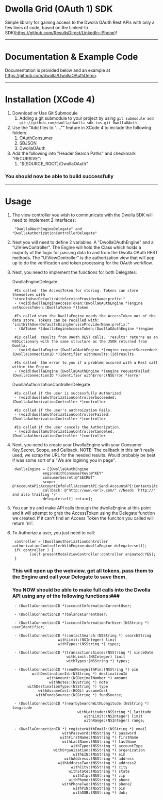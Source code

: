 Dwolla Grid (OAuth 1) SDK
===========

Simple library for gaining access to the Dwolla OAuth Rest APIs with only a few lines of code, based on the Linked-In SDK(https://github.com/ResultsDirect/LinkedIn-iPhone)!

-------------------------

Documentation & Example Code
===========

Documentation is provided below and an example at https://github.com/dwolla/DwollaOAuthDemo.

-------------------------

Installation (XCode 4)
===========

1. Download or Use Git Submodule
	1. Adding a git submodule to your project by using `git submodule add git://github.com/dwolla/dwolla-sdk-ios.git DwollaOAuth`
1. Use the "Add files to "...."" feature in XCode 4 to include the following folders:
	1. OAuthConsumer
	1. SBJSON
	1. DwollaOAuth
1. Add the following into "Header Search Paths" and checkmark "RECURSIVE":
	1. "$(SOURCE_ROOT)/DwollaOAuth"
	
### You should now be able to build successfully ###

-------------------------

Usage
===========

1. The view controller you wish to communicate with the Dwolla SDK will need to implement 2 interfaces:

		"DwollaOAuthEngineDelegate" and "DwollaAuthorizationControllerDelegate"

1. Next you will need to define 2 variables. A "DwollaOAuthEngine" and a "UIViewController". The Engine will hold the Class which holds a majority of the logic for passing data to and from the Dwolla OAuth REST methods. The "UIViewController" is the authorization view that will pop up to do the verification and token processing for the OAuth workflow.

1. Next, you need to implement the functions for both Delegates:

	DwollaEngineDelegate

		#Is called  the AccessToken for storing. Tokens can store themselves with "storeInUserDefaultsWithServiceProviderName:prefix:"
		- (void)dwollaEngineAccessToken:(DwollaOAuthEngine *)engine setAccessToken:(DwollaToken *)token 
		
		#Is called when the DwollaEngine needs the AccessToken out of the data store. Tokens can be recalled with: "initWithUserDefaultsUsingServiceProviderName:prefix:"
		- (OAToken *)dwollaEngineAccessToken:(DwollaOAuthEngine *)engine 
		
		#Is called  results from OAuth REST calls. 'results' returns as an NSDictionary with the same structure as the JSON returned from Dwolla.
		- (void)dwollaEngine:(DwollaOAuthEngine *)engine requestSucceeded:(DwollaConnectionID *)identifier withResults:(id)results 
		
		#Is called  the error to you if a problem occured with a Rest call within the Engine.
		- (void)dwollaEngine:(DwollaOAuthEngine *)engine requestFailed:(DwollaConnectionID *)identifier withError:(NSError *)error 

	DwollaAuthorizationControllerDelegate

		#Is called if the user is successfully Authorized.
		- (void)dwollaAuthorizationControllerSucceeded:(DwollaAuthorizationController *)controller 
		
		#Is called if the user's authroization Fails.
		- (void)dwollaAuthorizationControllerFailed:(DwollaAuthorizationController *)controller 
		
		#Is called if the user cancels the Authorization.
		- (void)dwollaAuthorizationControllerCanceled:(DwollaAuthorizationController *)controller 

1. Next, you need to create your DwollaEngine with your Consumer Key,Secret, Scope, and Callback.
   NOTE: The callback in this isn't really used, we scrap the URL for the needed results. 
   Would probably be best if was some sort of a "We are logining you in page".

		dwollaEngine = [[DwollaOAuthEngine 
                     engineWithConsumerKey:@"KEY" 
                     consumerSecret:@"SECRET"
                     scope: @"AccountAPI:AccountInfoFull|AccountAPI:Send|AccountAPI:Contacts|AccountAPI:Transactions|AccountAPI:Balance"
                     callback: @"http://www.<url>.com/" //Needs 'http://' and also trailing '/'
                     delegate:self] retain];  
                     
1. You can try and make API calls through the dwollaEngine at this point and it will attempt to grab
the AccessToken using the Delegate function we created. If it can't find an Access Token the funciton you 
called will return 'nil'.

1. To Authorize a user, you just need to call:

		controller = [DwollaAuthorizationController authorizationControllerWithEngine:dwollaEngine delegate:self];
    	if( controller ) {
     		   [self presentModalViewController:controller animated:YES];
   		}
   		
	### This will open up the webview, get all tokens, pass them to the Engine and call your Delegate to save them. ###
	
	### You NOW should be able to make full calls into the Dwolla API using any of the following functions:###
		- (DwollaConnectionID *)accountInformationCurrentUser;
		
		- (DwollaConnectionID *)balanceCurrentUser;
		
		- (DwollaConnectionID *)accountInformationForUser:(NSString *) userIdentifier;
		
		- (DwollaConnectionID *)contactSearch:(NSString *) searchString 
                            withLimit:(NSInteger) limit 
                            withTypes:(NSString *) types;

		- (DwollaConnectionID *)transactionsSince:(NSString *) sinceDate 
                                withLimit:(NSInteger) limit 
                                withTypes:(NSString *) types;

		- (DwollaConnectionID *)sendMoneyWithPin:(NSString *) pin 
                withDestinationId:(NSString *) destinationId 
                       withAmount:(NSDecimalNumber *) amount 
                        withNotes:(NSString *) note 
              withDestinationType:(NSString *) type 
                   withAssumeCost:(BOOL) assumeCost 
                  withFundsSource:(NSString *) fundSource;

		- (DwollaConnectionID *)nearbySearchWithLongitude:(NSString *) longitude 
                                     withLatitude:(NSString *) latitude 
                                        withLimit:(NSInteger) limit
                                        withRange:(NSInteger) range;
                                        
		- (DwollaConnectionID *) registerWithEmail:(NSString *) email 
                              withPassword:(NSString *) password
                             withFirstName:(NSString *) firstName 
                              withLastName:(NSString *) lastName 
                                  withType:(NSString *) accountType 
                          withOrganization:(NSString *) organization 
                                   withEIN:(NSString *) ein 
                               withAddress:(NSString *) address 
                            withAddressTwo:(NSString *) address2 
                                  withCity:(NSString *) city 
                                 withState:(NSString *) state 
                                   withZip:(NSString *) zip 
                                 withPhone:(NSString *) phone 
                              withPhoneTwo:(NSString *) phone2
                                   withPIN:(NSString *) pin 
                                   withDOB:(NSString *) dob;
